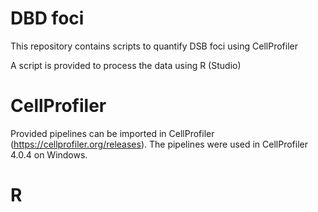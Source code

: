 # DBD foci
This repository contains scripts to quantify DSB foci using CellProfiler

A script is provided to process the data using R (Studio)


# CellProfiler
Provided pipelines can be imported in CellProfiler (https://cellprofiler.org/releases). The pipelines were used in CellProfiler 4.0.4 on Windows.

# R
